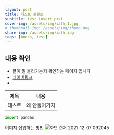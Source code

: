 ```yaml
---
layout: post
title: 테스트 콘텐츠
subtitle: test insert post
cover-img: /assets/img/path_1.jpg
# thumbnail-img: /assets/img/thumb.png
share-img: /assets/img/path.jpg
tags: [books, test]
---
```


## 내용 확인
* 글이 잘 올라가는지 확인하는 페이지 입니다
* [네이버링크](http://www.naver.com)
* 
|제목|내용|
|--|--|
| 테스트 | 왜 안들어가지 |

```python
import pandas
```

이미지 삽입하는 방법
![화면 캡처 2021-12-07 092045](https://user-images.githubusercontent.com/89623096/144960201-b4a48e79-dfbe-42a5-926e-5a5eb4263a1e.png)
